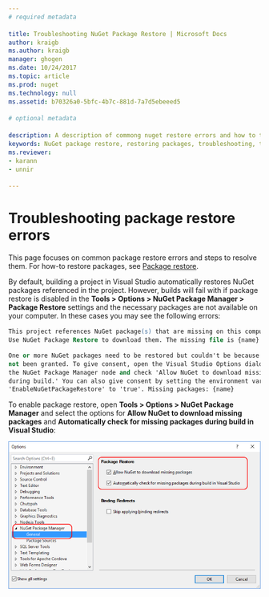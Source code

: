```yaml
---
# required metadata

title: Troubleshooting NuGet Package Restore | Microsoft Docs
author: kraigb
ms.author: kraigb
manager: ghogen
ms.date: 10/24/2017
ms.topic: article
ms.prod: nuget
ms.technology: null
ms.assetid: b70326a0-5bfc-4b7c-881d-7a7d5ebeeed5

# optional metadata

description: A description of commong nuget restore errors and how to troubleshoot them.
keywords: NuGet package restore, restoring packages, troubleshooting, troubleshoot
ms.reviewer:
- karann
- unnir

---
```


# Troubleshooting package restore errors

This page focuses on common package restore errors and steps to resolve them. For how-to restore packages, see [Package restore](../Consume-Packages/Package-Restore.md#enabling-and-disabling-package-restore).

By default, building a project in Visual Studio automatically restores NuGet packages referenced in the project. However, builds will fail with if package restore is disabled in the **Tools > Options > NuGet Package Manager > Package Restore** settings and the necessary packages are not available on your computer. In these cases you may see the following errors:

```ps
This project references NuGet package(s) that are missing on this computer.
Use NuGet Package Restore to download them. The missing file is {name}.
```

```ps
One or more NuGet packages need to be restored but couldn't be because consent has
not been granted. To give consent, open the Visual Studio Options dialog, click on
the NuGet Package Manager node and check 'Allow NuGet to download missing packages
during build.' You can also give consent by setting the environment variable
'EnableNuGetPackageRestore' to 'true'. Missing packages: {name}	
```

To enable package restore, open **Tools > Options > NuGet Package Manager** and select the options for **Allow NuGet to download missing packages** and **Automatically check for missing packages during build in Visual Studio**:

![enable NuGet package restore in Tool/Options](../Consume-Packages/media/restore-01-autorestoreoptions.png)


